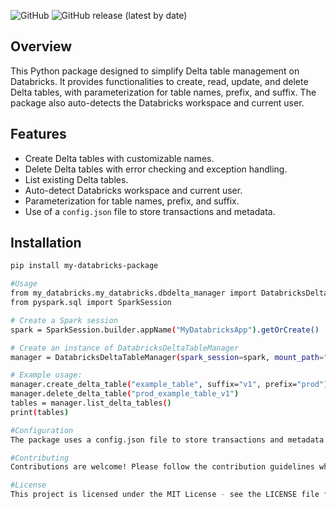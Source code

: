 
![GitHub](https://img.shields.io/github/license/sachinndhimann/databricks-delta-utility/)
![GitHub release (latest by date)](https://img.shields.io/github/v/release/sachinndhimann/databricks-delta-utility/)

## Overview

This Python package designed to simplify Delta table management on Databricks. It provides functionalities to create, read, update, and delete Delta tables, with parameterization for table names, prefix, and suffix. The package also auto-detects the Databricks workspace and current user.

## Features

- Create Delta tables with customizable names.
- Delete Delta tables with error checking and exception handling.
- List existing Delta tables.
- Auto-detect Databricks workspace and current user.
- Parameterization for table names, prefix, and suffix.
- Use of a `config.json` file to store transactions and metadata.

## Installation

```bash
pip install my-databricks-package

#Usage
from my_databricks.my_databricks.dbdelta_manager import DatabricksDeltaTableManager
from pyspark.sql import SparkSession

# Create a Spark session
spark = SparkSession.builder.appName("MyDatabricksApp").getOrCreate()

# Create an instance of DatabricksDeltaTableManager
manager = DatabricksDeltaTableManager(spark_session=spark, mount_path="/mnt/delta_tables")

# Example usage:
manager.create_delta_table("example_table", suffix="v1", prefix="prod")
manager.delete_delta_table("prod_example_table_v1")
tables = manager.list_delta_tables()
print(tables)

#Configuration
The package uses a config.json file to store transactions and metadata. The file is stored in the specified mount path.

#Contributing
Contributions are welcome! Please follow the contribution guidelines when submitting pull requests.

#License
This project is licensed under the MIT License - see the LICENSE file for details.
